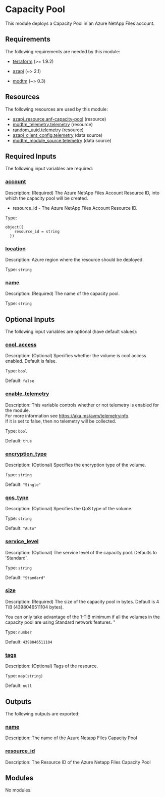<!-- BEGIN_TF_DOCS -->
# Capacity Pool

This module deploys a Capacity Pool in an Azure NetApp Files account.

<!-- markdownlint-disable MD033 -->
## Requirements

The following requirements are needed by this module:

- <a name="requirement_terraform"></a> [terraform](#requirement\_terraform) (>= 1.9.2)

- <a name="requirement_azapi"></a> [azapi](#requirement\_azapi) (~> 2.1)

- <a name="requirement_modtm"></a> [modtm](#requirement\_modtm) (~> 0.3)

## Resources

The following resources are used by this module:

- [azapi_resource.anf-capacity-pool](https://registry.terraform.io/providers/azure/azapi/latest/docs/resources/resource) (resource)
- [modtm_telemetry.telemetry](https://registry.terraform.io/providers/azure/modtm/latest/docs/resources/telemetry) (resource)
- [random_uuid.telemetry](https://registry.terraform.io/providers/hashicorp/random/latest/docs/resources/uuid) (resource)
- [azapi_client_config.telemetry](https://registry.terraform.io/providers/azure/azapi/latest/docs/data-sources/client_config) (data source)
- [modtm_module_source.telemetry](https://registry.terraform.io/providers/azure/modtm/latest/docs/data-sources/module_source) (data source)

<!-- markdownlint-disable MD013 -->
## Required Inputs

The following input variables are required:

### <a name="input_account"></a> [account](#input\_account)

Description:   (Required) The Azure NetApp Files Account Resource ID, into which the capacity pool will be created.

  - resource\_id - The Azure NetApp Files Account Resource ID.

Type:

```hcl
object({
    resource_id = string
  })
```

### <a name="input_location"></a> [location](#input\_location)

Description: Azure region where the resource should be deployed.

Type: `string`

### <a name="input_name"></a> [name](#input\_name)

Description: (Required) The name of the capacity pool.

Type: `string`

## Optional Inputs

The following input variables are optional (have default values):

### <a name="input_cool_access"></a> [cool\_access](#input\_cool\_access)

Description: (Optional) Specifies whether the volume is cool access enabled. Default is false.

Type: `bool`

Default: `false`

### <a name="input_enable_telemetry"></a> [enable\_telemetry](#input\_enable\_telemetry)

Description: This variable controls whether or not telemetry is enabled for the module.  
For more information see <https://aka.ms/avm/telemetryinfo>.  
If it is set to false, then no telemetry will be collected.

Type: `bool`

Default: `true`

### <a name="input_encryption_type"></a> [encryption\_type](#input\_encryption\_type)

Description: (Optional) Specifies the encryption type of the volume.

Type: `string`

Default: `"Single"`

### <a name="input_qos_type"></a> [qos\_type](#input\_qos\_type)

Description: (Optional) Specifies the QoS type of the volume.

Type: `string`

Default: `"Auto"`

### <a name="input_service_level"></a> [service\_level](#input\_service\_level)

Description: (Optional) The service level of the capacity pool. Defaults to 'Standard'.

Type: `string`

Default: `"Standard"`

### <a name="input_size"></a> [size](#input\_size)

Description:   (Required) The size of the capacity pool in bytes. Default is 4 TiB (4398046511104 bytes).  

  You can only take advantage of the 1-TiB minimum if all the volumes in the capacity pool are using Standard network features. "

Type: `number`

Default: `4398046511104`

### <a name="input_tags"></a> [tags](#input\_tags)

Description: (Optional) Tags of the resource.

Type: `map(string)`

Default: `null`

## Outputs

The following outputs are exported:

### <a name="output_name"></a> [name](#output\_name)

Description: The name of the Azure Netapp Files Capacity Pool

### <a name="output_resource_id"></a> [resource\_id](#output\_resource\_id)

Description: The Resource ID of the Azure Netapp Files Capacity Pool

## Modules

No modules.

<!-- END_TF_DOCS -->